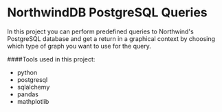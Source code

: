 # NorthwindDB PostgreSQL Queries
In this project you can perform predefined queries to Northwind's PostgreSQL database and get a return in a graphical context by choosing which type of graph you want to use for the query.

####Tools used in this project:

- python
- postgresql
- sqlalchemy
- pandas
- mathplotlib